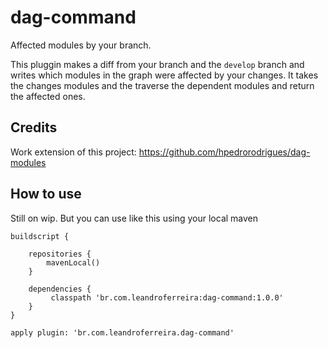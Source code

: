 # dag-command

Affected modules by your branch. 

This pluggin makes a diff from your branch and the `develop` branch and writes which modules in the graph were affected by your changes. It takes the changes modules and the traverse the dependent modules and return the affected ones. 


## Credits

Work extension of this project: https://github.com/hpedrorodrigues/dag-modules

## How to use

Still on wip. But you can use like this using your local maven

```
buildscript {

    repositories {
        mavenLocal()
    }

    dependencies {
		 classpath 'br.com.leandroferreira:dag-command:1.0.0'
    }
}

apply plugin: 'br.com.leandroferreira.dag-command'
```
